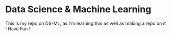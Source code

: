 # Data Science & Machine Learning 
This is my repo on DS-ML, as I'm learning this as well as making a repo on it !
Have Fun !